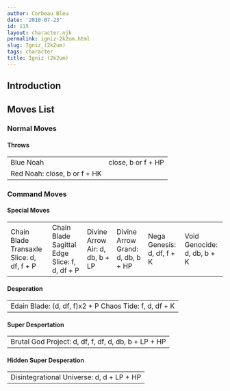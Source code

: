 ```yaml
---
author: Corbeau Bleu
date: '2010-07-23'
id: 115
layout: character.njk
permalink: igniz-2k2um.html
slug: Igniz_(2k2um)
tags: character
title: Igniz (2k2um)
---
```


## Introduction

## Moves List

### Normal Moves

#### Throws

|                              |                    |
|------------------------------|--------------------|
| Blue Noah                    | close, b or f + HP |
| Red Noah: close, b or f + HK |                    |

### Command Moves

#### Special Moves

|                                           |                                               |                                 |                                   |                            |                             |
|-------------------------------------------|-----------------------------------------------|---------------------------------|-----------------------------------|----------------------------|-----------------------------|
| Chain Blade Transaxle Slice: d, df, f + P | Chain Blade Sagittal Edge Slice: f, d, df + P | Divine Arrow Air: d, db, b + LP | Divine Arrow Grand: d, db, b + HP | Nega Genesis: d, df, f + K | Void Genocide: d, db, b + K |

#### Desperation

|                                                        |
|--------------------------------------------------------|
| Edain Blade: (d, df, f)x2 + P Chaos Tide: f, d, df + K |

#### Super Despertation

|                                                      |
|------------------------------------------------------|
| Brutal God Project: d, df, f, df, d, db, b + LP + HP |

#### Hidden Super Desperation

|                                           |
|-------------------------------------------|
| Disintegrational Universe: d, d + LP + HP |